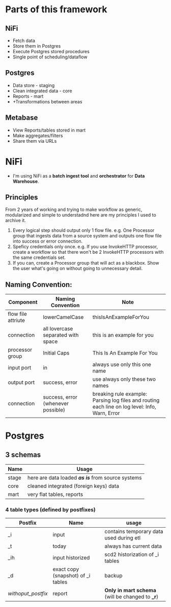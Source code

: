 # Parts of this framework

## NiFi
* Fetch data
* Store them in Postgres
* Execute Postgres stored procedures
* Single point of scheduling/dataflow
## Postgres
* Data store - staging
* Clean integrated data - core
* Reports - mart
* \+Transformations between areas
## Metabase
* View Reports/tables stored in mart
* Make aggregates/filters
* Share them via URLs

# NiFi
- I'm using NiFi as a **batch ingest tool** and **orchestrator** for **Data Warehouse**.

## Principles
From 2 years of working and trying to make workflow as generic, modularized and simple to understadnd here are my principles I used to archive it.
1. Every logical step should output only 1 flow file. e.g. One Processor group that ingests data from a source system and outputs one flow file into success or error connection.
1. Speficy credentials only once. e.g. If you use InvokeHTTP processor, create a workflow so that there won't be 2 InvokeHTTP processors with the same credentials set.
1. If you can, create a Processor group that will act as a blackbox. Show the user what's going on without going to unnecessary detail.

## Naming Convention:
|          Component|                  Naming Convention |                           Note | 
|               --- |                                --- |                            --- |
| flow file attriute|                     lowerCamelCase |          thisIsAnExampleForYou |
|        connection |  all lovercase separated with space|     this is an example for you |
|   processor group |                       Initial Caps |     This Is An Example For You |
|        input port |                                 in |   always use only this one name|
|       output port |                     success, error | use always only these two names|
|       connection  | success, error (whenever possible) | breaking rule example: Parsing log files and routing each line on log level: Info, Warn, Error |


# Postgres
## 3 schemas
|  Name |                                                Usage |
|   --- |                                                  --- |
| stage | here are data loaded _**as is**_ from source systems |
|  core |               cleaned integrated (foreign keys) data |
|  mart |                            very flat tables, reports |

### 4 table types (defined by postfixes)
|            Postfix |                                Name |                                                usage | 
|                --- |                                 --- |                                                  --- |
|                \_i | input                               |              contains temporary data used during etl |
|                \_t | today                               |                              always has current data |
|               \_ih | input historized                    |                     scd2 historization of \_i tables |
|                \_d | exact copy (snapshot) of \_i tables |                                               backup |
| _withoput_postfix_ |                              report |  **Only in mart schema** (will be changed to **\_r**)|
